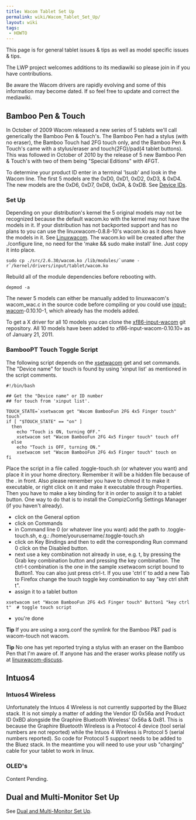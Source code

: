 ```yaml
---
title: Wacom Tablet Set Up
permalink: wiki/Wacom_Tablet_Set_Up/
layout: wiki
tags:
 - HOWTO
---
```


This page is for general tablet issues & tips as well as model specific
issues & tips.

The LWP project welcomes additions to its mediawiki so please join in if
you have contributions.

Be aware the Wacom drivers are rapidly evolving and some of this
information may become dated. If so feel free to update and correct the
mediawiki.

Bamboo Pen & Touch
------------------

In October of 2009 Wacom released a new series of 5 tablets we'll call
generically the Bamboo Pen & Touch's. The Bamboo Pen had a stylus (with
no eraser), the Bamboo Touch had 2FG touch only, and the Bamboo Pen &
Touch's came with a stylus/eraser and touch(2FG)/pad(4 tablet buttons).
This was followed in October of 2010 by the release of 5 new Bamboo Pen
& Touch's with two of them being "Special Editions" with 4FGT.

To determine your product ID enter in a terminal 'lsusb' and look in the
Wacom line. The first 5 models are the 0xD0, 0xD1, 0xD2, 0xD3, & 0xD4.
The new models are the 0xD6, 0xD7, 0xD8, 0xDA, & 0xDB. See [Device
IDs](/wiki/Device_IDs "wikilink").

### Set Up

Depending on your distribution's kernel the 5 original models may not be
recognized because the default wacom.ko with the kernel may not have the
models in it. If your distribution has not backported support and has no
plans to you can use the linuxwacom-0.8.8-10's wacom.ko as it does have
the models in it. See [Linuxwacom](/wiki/Linuxwacom "wikilink"). The wacom.ko
will be created after the ./configure line, no need for the 'make &&
sudo make install' line. Just copy it into place.

    sudo cp ./src/2.6.30/wacom.ko /lib/modules/`uname -r`/kernel/drivers/input/tablet/wacom.ko

Rebuild all of the module dependencies before rebooting with.

    depmod -a

The newer 5 models can either be manually added to linuxwacom's
wacom\_wac.c in the source code before compiling or you could use
[input-wacom](input-wacom "wikilink")-0.10.10-1, which already has the
models added.

To get a X driver for all 10 models you can clone the
[xf86-input-wacom](xf86-input-wacom "wikilink") git repository. All 10
models have been added to xf86-input-wacom-0.10.10+ as of January 21,
2011.

### BambooPT Touch Toggle Script

The following script depends on the [xsetwacom](xsetwacom "wikilink")
get and set commands. The "Device name" for touch is found by using
'xinput list' as mentioned in the script comments.

    #!/bin/bash

    ## Get the "Device name" or ID number
    ## for touch from 'xinput list'.

    TOUCH_STATE=`xsetwacom get "Wacom BambooFun 2FG 4x5 Finger touch" touch`
    if [ "$TOUCH_STATE" == "on" ]
      then
        echo "Touch is ON, turning OFF."
        xsetwacom set "Wacom BambooFun 2FG 4x5 Finger touch" touch off
      else
        echo "Touch is OFF, turning ON."
        xsetwacom set "Wacom BambooFun 2FG 4x5 Finger touch" touch on
    fi

Place the script in a file called .toggle-touch.sh (or whatever you
want) and place it in your home directory. Remember it will be a hidden
file because of the . in front. Also please remember you have to chmod
it to make it executable, or right click on it and make it executable
through Properties. Then you have to make a key binding for it in order
to assign it to a tablet button. One way to do that is to install the
CompizConfig Settings Manager (if you haven't already).

-   click on the General option
-   click on Commands
-   in Command line 0 (or whatever line you want) add the path to
    .toggle-touch.sh, e.g.: /home/yourusername/.toggle-touch.sh
-   click on Key Bindings and then to edit the corresponding Run command
    0 click on the Disabled button.
-   next use a key combination not already in use, e.g. <Control>t, by
    pressing the Grab key combination button and pressing the key
    combination. The ctrl-t combination is the one in the sample
    xsetwacom script bound to Button1. You can also just press ctrl-t.
    If you use 'ctrl t' to add a new Tab to Firefox change the touch
    toggle key combination to say "key ctrl shift t".
-   assign it to a tablet button

<!-- -->

    xsetwacom set "Wacom BambooFun 2FG 4x5 Finger touch" Button1 "key ctrl t"  # toggle touch script

-   you're done

**Tip** If you are using a xorg.conf the symlink for the Bamboo P&T pad
is wacom-touch not wacom.

**Tip** No one has yet reported trying a stylus with an eraser on the
Bamboo Pen that I'm aware of. If anyone has and the eraser works please
notify us at
[linuxwacom-discuss](https://lists.sourceforge.net/lists/listinfo/linuxwacom-discuss).

Intuos4
-------

### Intuos4 Wireless

Unfortunately the Intuos 4 Wireless is not currently supported by the
Bluez stack. It is not simply a matter of adding the Vendor ID 0x56a and
Product ID 0xBD alongside the Graphire Bluetooth Wireless' 0x56a & 0x81.
This is because the Graphire Bluetooth Wireless is a Protocol 4 device
(tool serial numbers are not reported) while the Intuos 4 Wireless is
Protocol 5 (serial numbers reported). So code for Protocol 5 support
needs to be added to the Bluez stack. In the meantime you will need to
use your usb "charging" cable for your tablet to work in linux.

### OLED's

Content Pending.

Dual and Multi-Monitor Set Up
-----------------------------

See [Dual and Multi-Monitor Set
Up](/wiki/Dual_and_Multi-Monitor_Set_Up "wikilink").
